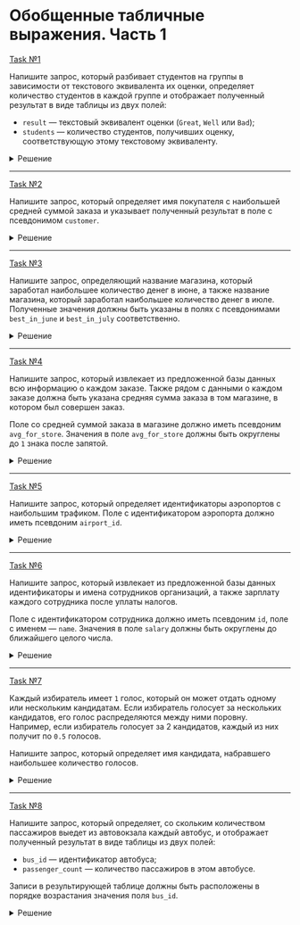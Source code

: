 # Обобщенные табличные выражения. Часть 1

[Task №1](https://stepik.org/lesson/1096402/step/9?unit=1107184)

Напишите запрос, который разбивает студентов на группы в зависимости от текстового эквивалента их оценки, определяет количество студентов в каждой группе и отображает полученный результат в виде таблицы из двух полей:

* `result` — текстовый эквивалент оценки (`Great`, `Well` или `Bad`);
* `students` — количество студентов, получивших оценку, соответствующую этому текстовому эквиваленту.

<details>
  <summary>Решение</summary>

  ```sql
  WITH StudentsResult AS (
      SELECT name, surname, 
             CASE
                WHEN grade IN ('A', 'B') THEN 'Great'
                WHEN grade = 'C' THEN 'Well'
                ELSE 'Bad'
             END AS result
      FROM Math
  )
  
  SELECT result,
         COUNT(*) AS students
  FROM StudentsResult
  GROUP BY result;
  ```

</details>

---

[Task №2](https://stepik.org/lesson/1096402/step/10?unit=1107184)

Напишите запрос, который определяет имя покупателя с наибольшей средней суммой заказа и указывает полученный результат в поле с псевдонимом `customer`.

<details>
  <summary>Решение</summary>

  ```sql
  WITH MaxAvgAmount AS (
      SELECT customer_id
      FROM Orders
      GROUP BY customer_id
      ORDER BY AVG(amount) DESC
      LIMIT 1
  )
  
  SELECT name AS customer
  FROM Customers
  WHERE id = (SELECT *
              FROM MaxAvgAmount);
  ```

</details>

---

[Task №3](https://stepik.org/lesson/1096402/step/11?unit=1107184)

Напишите запрос, определяющий название магазина, который заработал наибольшее количество денег в июне, а также название магазина, который заработал наибольшее количество денег в июле. Полученные значения должны быть указаны в полях с псевдонимами `best_in_june` и `best_in_july` соответственно.

<details>
  <summary>Решение</summary>

  ```sql
  WITH SumAmountOfStoreMonth AS (
  	  SELECT store, MONTH(order_date) AS order_month, SUM(amount) AS sum_amount
      FROM Orders
      GROUP BY MONTH(order_date), store
  )
  
  SELECT (SELECT store 
          FROM SumAmountOfStoreMonth
          WHERE order_month = 6
          ORDER BY sum_amount DESC LIMIT 1) AS best_in_june,
         (SELECT store 
          FROM SumAmountOfStoreMonth
          WHERE order_month = 7
          ORDER BY sum_amount DESC LIMIT 1) AS best_in_july;
  ```

</details>

---

[Task №4](https://stepik.org/lesson/1096402/step/12?unit=1107184)

Напишите запрос, который извлекает из предложенной базы данных всю информацию о каждом заказе. Также рядом с данными о каждом заказе должна быть указана средняя сумма заказа в том магазине, в котором был совершен заказ.

Поле со средней суммой заказа в магазине должно иметь псевдоним `avg_for_store`. Значения в поле `avg_for_store` должны быть округлены до `1` знака после запятой.

<details>
  <summary>Решение</summary>

  ```sql
  WITH AvgAmountStore AS (
      SELECT store, ROUND(AVG(amount), 1) AS avg_for_store
      FROM Orders
      GROUP BY store
  )
  
  SELECT id, Orders.store, amount, avg_for_store
  FROM Orders
  LEFT JOIN AvgAmountStore ON Orders.store = AvgAmountStore.store;
  ```

</details>

---

[Task №5](https://stepik.org/lesson/1096402/step/13?unit=1107184)

Напишите запрос, который определяет идентификаторы аэропортов с наибольшим трафиком.
Поле с идентификатором аэропорта должно иметь псевдоним `airport_id`.

<details>
  <summary>Решение</summary>

  ```sql
  WITH CountFlights AS (
      SELECT F1.departure_airport,
             F1.flights_count + IFNULL(SUM(F2.flights_count), 0) AS count_flights
      FROM Flights F1
      LEFT JOIN Flights F2 ON F1.departure_airport = F2.arrival_airport
      GROUP BY F1.departure_airport
  )
  
  SELECT departure_airport AS airport_id
  FROM CountFlights
  WHERE count_flights = (SELECT MAX(count_flights)
                         FROM CountFlights);
  ```

</details>

---

[Task №6](https://stepik.org/lesson/1096402/step/14?unit=1107184)

Напишите запрос, который извлекает из предложенной базы данных идентификаторы и имена сотрудников организаций, а также зарплату каждого сотрудника после уплаты налогов.

Поле с идентификатором сотрудника должно иметь псевдоним `id`, поле с именем — `name`. Значения в поле `salary` должны быть округлены до ближайшего целого числа.

<details>
  <summary>Решение</summary>

  ```sql
  WITH MaxCompanySalary AS (
      SELECT company_id, MAX(salary) AS max_salary
      FROM Salaries
      GROUP BY company_id
  )
  
  SELECT employee_id AS id,
         employee_name AS name,
         ROUND(CASE 
                  WHEN max_salary < 1000 THEN salary
                  WHEN max_salary BETWEEN 1000 AND 10000 THEN (1- 0.24) * salary
                  ELSE (1- 0.49) * salary
               END) AS salary
  FROM Salaries
  INNER JOIN MaxCompanySalary ON Salaries.company_id = MaxCompanySalary.company_id;
  ```

</details>

---

[Task №7](https://stepik.org/lesson/1096402/step/15?unit=1107184)

Каждый избиратель имеет `1` голос, который он может отдать одному или нескольким кандидатам. Если избиратель голосует за нескольких кандидатов, его голос распределяются между ними поровну. Например, если избиратель голосует за 2 кандидатов, каждый из них получит по `0.5` голосов.

Напишите запрос, который определяет имя кандидата, набравшего наибольшее количество голосов.

<details>
  <summary>Решение</summary>

  ```sql
  WITH PartVote AS (
      SELECT voter, IFNULL(1/COUNT(candidate), 0) AS vote_part
      FROM Votes
      GROUP BY voter
  )
  
  SELECT candidate
  FROM Votes
  INNER JOIN PartVote ON Votes.voter = PartVote.voter
  GROUP BY candidate
  ORDER BY SUM(vote_part) DESC
  LIMIT 1;
  ```

</details>

---

[Task №8](https://stepik.org/lesson/1096402/step/16?unit=1107184)

Напишите запрос, который определяет, со скольким количеством пассажиров выедет из автовокзала каждый автобус, и отображает полученный результат в виде таблицы из двух полей:

* `bus_id` — идентификатор автобуса;
* `passenger_count` — количество пассажиров в этом автобусе.

Записи в результирующей таблице должны быть расположены в порядке возрастания значения поля `bus_id`.

<details>
  <summary>Решение</summary>

  ```sql
  WITH AllPossibleBuses AS (
      SELECT Passengers.id AS passenger_id, arrival_time, Buses.id as bus_id, departure_time, 
             (departure_time - arrival_time) AS diff_time
      FROM Passengers
      CROSS JOIN Buses
      WHERE (departure_time - arrival_time) >= 0
  ),
  MinDiffTime AS (
      SELECT passenger_id, MIN(diff_time) AS min_time
      FROM AllPossibleBuses
      GROUP BY passenger_id 
  )
                 
  SELECT bus_id, 
         COUNT(ab.passenger_id) AS passenger_count
  FROM AllPossibleBuses ab
  INNER JOIN MinDiffTime md ON ab.passenger_id = md.passenger_id
  WHERE diff_time = min_time
  GROUP BY bus_id
  ORDER BY bus_id;
  ```

</details>
